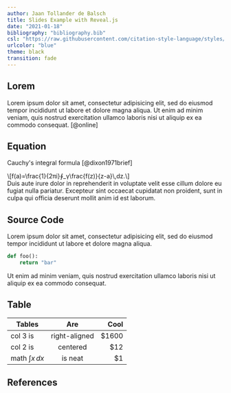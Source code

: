 ```yaml
---
author: Jaan Tollander de Balsch
title: Slides Example with Reveal.js
date: "2021-01-18"
bibliography: "bibliography.bib"
csl: "https://raw.githubusercontent.com/citation-style-language/styles/master/harvard-anglia-ruskin-university.csl"
urlcolor: "blue"
theme: black
transition: fade
---
```


## Lorem
Lorem ipsum dolor sit amet, consectetur adipisicing elit, sed do eiusmod tempor incididunt ut labore et dolore magna aliqua. Ut enim ad minim veniam, quis nostrud exercitation ullamco laboris nisi ut aliquip ex ea commodo consequat. [@online]

## Equation
Cauchy's integral formula [@dixon1971brief]

<div class="fragment">
\[f(a)=\frac{1}{2πi}∮_γ\frac{f(z)}{z-a}\,dz.\]
</div>

<div class="fragment">
<div class="fragment highlight-red">
Duis aute irure dolor in reprehenderit in voluptate velit esse cillum dolore eu fugiat nulla pariatur. Excepteur sint occaecat cupidatat non proident, sunt in culpa qui officia deserunt mollit anim id est laborum.
</div>
</div>


## Source Code
Lorem ipsum dolor sit amet, consectetur adipisicing elit, sed do eiusmod tempor incididunt ut labore et dolore magna aliqua.

```python
def foo():
    return "bar"
```

Ut enim ad minim veniam, quis nostrud exercitation ullamco laboris nisi ut aliquip ex ea commodo consequat.

## Table

| Tables        | Are           | Cool  |
| ------------- |:-------------:| -----:|
| col 3 is      | right-aligned | $1600 |
| col 2 is      | centered      |   $12 |
| math $∫x\,dx$ | is neat       |    $1 |

## References
